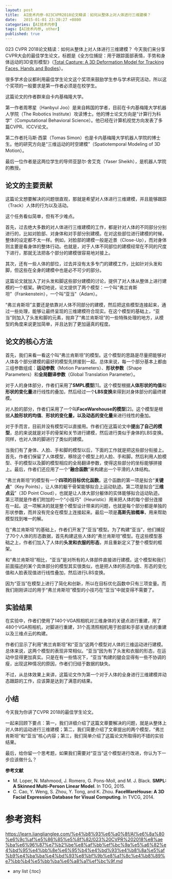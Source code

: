 ```yaml
---
layout: post
title:  AI技术内参-023CVPR2018论文精读：如何从整体上对人体进行三维建模？
date:   2015-01-01 23:20:27 +0800
categories: [AI技术内参]
tags: [AI技术内参, other]
published: true
---
```




023 CVPR 2018论文精读：如何从整体上对人体进行三维建模？
今天我们来分享CVPR大会的最佳学生论文，标题是《全方位捕捉：用于跟踪面部表情，手势和身体运动的3D变形模型》（[Total Capture: A 3D Deformation Model for Tracking Faces, Hands and Bodies](http://www.cs.cmu.edu/~hanbyulj/totalbody/totalcapture.pdf)）。

很多学术会议都利用最佳学生论文这个奖项来鼓励学生参与学术研究活动，所以这个奖项的一般要求是第一作者必须是在校学生。

这篇论文的作者群来自卡内基梅隆大学。

第一作者周寒星（Hanbyul Joo）是来自韩国的学者，目前在卡内基梅隆大学机器人学院（The Robotics Institute）攻读博士。他的博士论文方向是“计算行为科学”（Computational Behavioral Science）。他已经在计算机视觉方向发表了多篇CVPR、ICCV论文。

第二作者托马斯·西蒙（Tomas Simon）也是卡内基梅隆大学机器人学院的博士生。他的研究方向是“三维运动的时空建模”（Spatiotemporal Modeling of 3D Motion）。

最后一位作者是这两位学生的导师亚瑟尔·舍艾克（Yaser Sheikh），是机器人学院的教授。

## 论文的主要贡献

这篇论文想要解决的问题很直观，那就是希望对人体进行三维建模，并且能够跟踪（Track）人体的行为以及活动。

这个任务看似简单，但有不少难点。

首先，过去绝大多数的对人体进行三维建模的工作，都是针对人体的不同部分分别进行的，比如对脸部、对身体和对手部分别建模。在对这些部位进行建模的时候，整体的设定都不太一样。例如，对脸部的建模一般是近景（Close-Up），而对身体则主要是看身体的整体行动。也就是，对于人体不同部位的建模经常在不同的尺度下进行，那就无法把各个部分的建模很容易地对接上。

其次，还有一些人体的部位，过去并没有太多专门的建模工作，比如针对头发和脚，但这些在全身的建模中也是必不可少的部分。

这篇论文就加入了对头发和脚这些部分建模的讨论，提供了对人体从整体上进行建模的一个框架。确切地说，论文提供了两个模型：一个叫“弗兰肯斯坦”（Frankenstein），一个叫“亚当”（Adam）。

“弗兰肯斯坦”主要还是依靠对人体不同部分的建模，然后把这些模型连接起来，通过一些处理，能够让最终呈现的三维建模符合现实。在这个模型的基础上，“亚当”则加入了头发和脚的元素，抛弃了“弗兰肯斯坦”的一些特殊处理的地方，从模型的角度来说更加简单，并且达到了更加逼真的程度。

## 论文的核心方法

首先，我们来看一看这个叫“弗兰肯斯坦”的模型。这个模型的思路是尽量把能够对人体各个部分建模的最好的模型先拼接到一起。总体来说，每一个部分基本上都由三组参数组成：**运动参数**（Motion Parameters）、**形状参数**（Shape Parameters）和**全局翻译参数**（Global Translation Parameter）。

对于人的身体部分，作者们采用了**SMPL模型**[1]。这个模型根据**人体形状的均值**和**形状的变化量**进行线性的叠加，然后经过一个**LBS变换**来得到对身体部分的最终建模。

对人脸的部分，作者们采用了一个叫**FaceWarehouse的模型**[2]。这个模型是根据**人脸形状的均值**、**形状的变化量，以及动态的变化量**来进行线性的叠加。

对于手而言，目前并没有模型可以直接用。作者们在这篇论文中**提出了自己的模型**，总的来说就是对手的骨架和关节进行建模，然后进行类似于身体的LBS变换。同样，也对人体的脚进行了类似的建模。

当我们有了身体、人脸、手和脚的模型以后，下面的工作就是把这些部分衔接上。首先，作者们保留了人体模型，移除这个模型上的人脸、手和脚。然后利用人脸模型、手的模型以及脚的模型相应的全局翻译参数，使得这些部分的坐标能够拼接上。最后，作者们还应用了一个“**融合函数**”来构建出一个平滑的人体结构。

“弗兰肯斯坦”的模型有一个**四项的目标优化函数**。这个函数的第一项是拟合“**关键点**”（Key Points），让人体的躯干骨架能够拟合上运动轨迹。第二项是拟合“**三维点云**”（3D Point Cloud），也就是让人体大部分躯体的实体能够拟合运动轨迹。第三项就是作者们附加的一个“小技巧”（Heuristic）用来把人体的每个部分连接在一起。这一项解决的就是整个模型设计带来的问题，也就是每个部分都是单独的形状参数，而并没有完全在模型上连接起来。最后一项是**高斯先验概率**，用来帮助模型找到唯一的解。

在“弗兰肯斯坦”的基础上，作者们开发了“亚当”模型。为了构建“亚当”，他们捕捉了70个人体的形态数据，首先构建这些人体的“弗兰肯斯坦”模型。在这些模型基础之上，作者们加入了人体的**头发和衣服的形态**，并且重新定义了整个模型的框架。

和“弗兰肯斯坦”相比，“亚当”是对所有的人体部件直接进行建模。这个模型和我们前面描述的某个具体部分的模型其实很类似，也是把人体的形态均值、形态的变化值和人脸表现值进行线性叠加，然后进行LBS变换。

因为“亚当”在模型上进行了简化和创新，所以在目标优化函数中只有三项变量。而我们刚刚讲过的用于“弗兰肯斯坦”模型的小技巧在“亚当”中就变得不需要了。

## 实验结果

在实验中，作者们使用了140个VGA照相机对三维身体的关键点进行重建，用了480个VGA照相机，对脚进行重建，31个高清照相机用于脸部和手部关键点的重建以及三维点云的构建。

作者们显示了利用“弗兰肯斯坦”和“亚当”这两个模型对人体的三维运动进行建模。总体来说，这两个模型的表现非常相似。“亚当”因为有了头发和衣服的形态，在运动中显得更加真实。只是在有一些情况下，“亚当”构建的腿会显得有一些不协调的瘦，出现这种情况的原因，作者们归结于数据的缺失。

不过，从总体效果上来讲，这篇论文作为第一个对于人体的全身进行三维建模并动态跟踪的工作，应该算是达到了满意的结果。

## 小结

今天我为你讲了CVPR 2018的最佳学生论文。

一起来回顾下要点：第一，我们详细介绍了这篇文章要解决的问题，就是从整体上对人体的运动进行三维建模；第二，我们简要介绍了文章提出的两个模型，“弗兰肯斯坦”和“亚当”核心内容；第三，我们简单介绍了这篇论文所取得的不错的实验结果。

最后，给你留一个思考题，如果我们需要对“亚当”这个模型进行改进，你认为下一步应该做什么？

**参考文献**

* M. Loper, N. Mahmood, J. Romero, G. Pons-Moll, and M. J. Black. **SMPL: A Skinned Multi-Person Linear Model**. In TOG, 2015.
* C. Cao, Y. Weng, S. Zhou, Y. Tong, and K. Zhou. **FaceWareHouse: A 3D Facial Expression Database for Visual Computing**. In TVCG, 2014.




# 参考资料

https://learn.lianglianglee.com/%e4%b8%93%e6%a0%8f/AI%e6%8a%80%e6%9c%af%e5%86%85%e5%8f%82/023%20CVPR%202018%e8%ae%ba%e6%96%87%e7%b2%be%e8%af%bb%ef%bc%9a%e5%a6%82%e4%bd%95%e4%bb%8e%e6%95%b4%e4%bd%93%e4%b8%8a%e5%af%b9%e4%ba%ba%e4%bd%93%e8%bf%9b%e8%a1%8c%e4%b8%89%e7%bb%b4%e5%bb%ba%e6%a8%a1%ef%bc%9f.md

* any list
{:toc}
